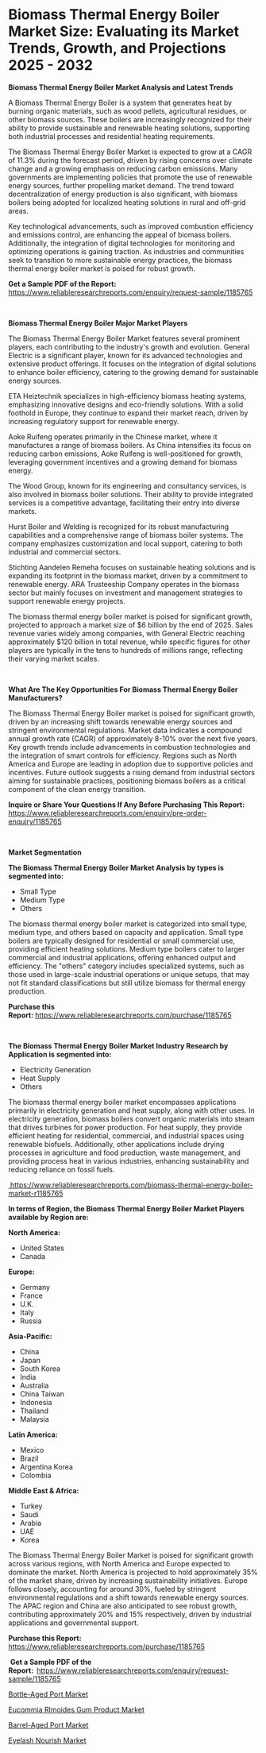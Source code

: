 <p><h1>Biomass Thermal Energy Boiler Market Size: Evaluating its Market Trends, Growth, and Projections 2025 - 2032</h1></p><p><strong>Biomass Thermal Energy Boiler Market Analysis and Latest Trends</strong></p>
<p><p>A Biomass Thermal Energy Boiler is a system that generates heat by burning organic materials, such as wood pellets, agricultural residues, or other biomass sources. These boilers are increasingly recognized for their ability to provide sustainable and renewable heating solutions, supporting both industrial processes and residential heating requirements. </p><p>The Biomass Thermal Energy Boiler Market is expected to grow at a CAGR of 11.3% during the forecast period, driven by rising concerns over climate change and a growing emphasis on reducing carbon emissions. Many governments are implementing policies that promote the use of renewable energy sources, further propelling market demand. The trend toward decentralization of energy production is also significant, with biomass boilers being adopted for localized heating solutions in rural and off-grid areas. </p><p>Key technological advancements, such as improved combustion efficiency and emissions control, are enhancing the appeal of biomass boilers. Additionally, the integration of digital technologies for monitoring and optimizing operations is gaining traction. As industries and communities seek to transition to more sustainable energy practices, the biomass thermal energy boiler market is poised for robust growth.</p></p>
<p><strong>Get a Sample PDF of the Report:&nbsp;</strong> <a href="https://www.reliableresearchreports.com/enquiry/request-sample/1185765?utm_campaign=24&utm_medium=2&utm_source=Github&utm_content=ia&utm_term=11012025&utm_id=biomass-thermal-energy-boiler">https://www.reliableresearchreports.com/enquiry/request-sample/1185765</a></p>
<p>&nbsp;</p>
<p><strong>Biomass Thermal Energy Boiler Major Market Players</strong></p>
<p><p>The Biomass Thermal Energy Boiler Market features several prominent players, each contributing to the industry's growth and evolution. General Electric is a significant player, known for its advanced technologies and extensive product offerings. It focuses on the integration of digital solutions to enhance boiler efficiency, catering to the growing demand for sustainable energy sources.</p><p>ETA Heiztechnik specializes in high-efficiency biomass heating systems, emphasizing innovative designs and eco-friendly solutions. With a solid foothold in Europe, they continue to expand their market reach, driven by increasing regulatory support for renewable energy.</p><p>Aoke Ruifeng operates primarily in the Chinese market, where it manufactures a range of biomass boilers. As China intensifies its focus on reducing carbon emissions, Aoke Ruifeng is well-positioned for growth, leveraging government incentives and a growing demand for biomass energy.</p><p>The Wood Group, known for its engineering and consultancy services, is also involved in biomass boiler solutions. Their ability to provide integrated services is a competitive advantage, facilitating their entry into diverse markets.</p><p>Hurst Boiler and Welding is recognized for its robust manufacturing capabilities and a comprehensive range of biomass boiler systems. The company emphasizes customization and local support, catering to both industrial and commercial sectors.</p><p>Stichting Aandelen Remeha focuses on sustainable heating solutions and is expanding its footprint in the biomass market, driven by a commitment to renewable energy. ARA Trusteeship Company operates in the biomass sector but mainly focuses on investment and management strategies to support renewable energy projects.</p><p>The biomass thermal energy boiler market is poised for significant growth, projected to approach a market size of $6 billion by the end of 2025. Sales revenue varies widely among companies, with General Electric reaching approximately $120 billion in total revenue, while specific figures for other players are typically in the tens to hundreds of millions range, reflecting their varying market scales.</p></p>
<p>&nbsp;</p>
<p><strong>What Are The Key Opportunities For Biomass Thermal Energy Boiler Manufacturers?</strong></p>
<p><p>The Biomass Thermal Energy Boiler market is poised for significant growth, driven by an increasing shift towards renewable energy sources and stringent environmental regulations. Market data indicates a compound annual growth rate (CAGR) of approximately 8-10% over the next five years. Key growth trends include advancements in combustion technologies and the integration of smart controls for efficiency. Regions such as North America and Europe are leading in adoption due to supportive policies and incentives. Future outlook suggests a rising demand from industrial sectors aiming for sustainable practices, positioning biomass boilers as a critical component of the clean energy transition.</p></p>
<p><strong>Inquire or Share Your Questions If Any Before Purchasing This Report:</strong> <a href="https://www.reliableresearchreports.com/enquiry/pre-order-enquiry/1185765?utm_campaign=24&utm_medium=2&utm_source=Github&utm_content=ia&utm_term=11012025&utm_id=biomass-thermal-energy-boiler">https://www.reliableresearchreports.com/enquiry/pre-order-enquiry/1185765</a></p>
<p>&nbsp;</p>
<p><strong>Market Segmentation</strong></p>
<p><strong>The Biomass Thermal Energy Boiler Market Analysis by types is segmented into:</strong></p>
<p><ul><li>Small Type</li><li>Medium Type</li><li>Others</li></ul></p>
<p><p>The biomass thermal energy boiler market is categorized into small type, medium type, and others based on capacity and application. Small type boilers are typically designed for residential or small commercial use, providing efficient heating solutions. Medium type boilers cater to larger commercial and industrial applications, offering enhanced output and efficiency. The "others" category includes specialized systems, such as those used in large-scale industrial operations or unique setups, that may not fit standard classifications but still utilize biomass for thermal energy production.</p></p>
<p><strong>Purchase this Report:&nbsp;</strong><a href="https://www.reliableresearchreports.com/purchase/1185765?utm_campaign=24&utm_medium=2&utm_source=Github&utm_content=ia&utm_term=11012025&utm_id=biomass-thermal-energy-boiler">https://www.reliableresearchreports.com/purchase/1185765</a></p>
<p>&nbsp;</p>
<p><strong>The Biomass Thermal Energy Boiler Market Industry Research by Application is segmented into:</strong></p>
<p><ul><li>Electricity Generation</li><li>Heat Supply</li><li>Others</li></ul></p>
<p><p>The biomass thermal energy boiler market encompasses applications primarily in electricity generation and heat supply, along with other uses. In electricity generation, biomass boilers convert organic materials into steam that drives turbines for power production. For heat supply, they provide efficient heating for residential, commercial, and industrial spaces using renewable biofuels. Additionally, other applications include drying processes in agriculture and food production, waste management, and providing process heat in various industries, enhancing sustainability and reducing reliance on fossil fuels.</p></p>
<p><a href="https://www.reliableresearchreports.com/biomass-thermal-energy-boiler-market-r1185765?utm_campaign=24&utm_medium=2&utm_source=Github&utm_content=ia&utm_term=11012025&utm_id=biomass-thermal-energy-boiler">&nbsp;https://www.reliableresearchreports.com/biomass-thermal-energy-boiler-market-r1185765</a></p>
<p><strong>In terms of Region, the Biomass Thermal Energy Boiler Market Players available by Region are:</strong></p>
<p>
    <p> <strong> North America: </strong>
        <ul>
            <li>United States</li>
            <li>Canada</li>
        </ul>
        </p> 
    <p> <strong> Europe: </strong>
        <ul>
            <li>Germany</li>
            <li>France</li>
            <li>U.K.</li>
            <li>Italy</li>
            <li>Russia</li>
        </ul>
        </p> 
    <p> <strong> Asia-Pacific: </strong>
        <ul>
            <li>China</li>
            <li>Japan</li>
            <li>South Korea</li>
            <li>India</li>
            <li>Australia</li>
            <li>China Taiwan</li>
            <li>Indonesia</li>
            <li>Thailand</li>
            <li>Malaysia</li>
        </ul>
        </p> 
    <p> <strong> Latin America: </strong>
        <ul>
            <li>Mexico</li>
            <li>Brazil</li>
            <li>Argentina Korea</li>
            <li>Colombia</li>
        </ul>
        </p> 
    <p> <strong> Middle East & Africa: </strong>
        <ul>
            <li>Turkey</li>
            <li>Saudi</li>
            <li>Arabia</li>
            <li>UAE</li>
            <li>Korea</li>
        </ul>
    </p>
    </p>
<p><p>The Biomass Thermal Energy Boiler Market is poised for significant growth across various regions, with North America and Europe expected to dominate the market. North America is projected to hold approximately 35% of the market share, driven by increasing sustainability initiatives. Europe follows closely, accounting for around 30%, fueled by stringent environmental regulations and a shift towards renewable energy sources. The APAC region and China are also anticipated to see robust growth, contributing approximately 20% and 15% respectively, driven by industrial applications and governmental support.</p></p>
<p><strong>Purchase this Report: </strong><a href="https://www.reliableresearchreports.com/purchase/1185765?utm_campaign=24&utm_medium=2&utm_source=Github&utm_content=ia&utm_term=11012025&utm_id=biomass-thermal-energy-boiler">https://www.reliableresearchreports.com/purchase/1185765</a></p>
<p>&nbsp;<strong>Get a Sample PDF of the Report:&nbsp;&nbsp;</strong><a href="https://www.reliableresearchreports.com/enquiry/request-sample/1185765?utm_campaign=24&utm_medium=2&utm_source=Github&utm_content=ia&utm_term=11012025&utm_id=biomass-thermal-energy-boiler">https://www.reliableresearchreports.com/enquiry/request-sample/1185765</a></p>
<p><strong></strong></p>
<p><p><a href="https://github.com/klindsey95/Market-Research-Report-List-1/blob/main/bottle-aged-port-market.md?utm_campaign=24&utm_medium=2&utm_source=Github&utm_content=ia&utm_term=11012025&utm_id=biomass-thermal-energy-boiler">Bottle-Aged Port Market</a></p><p><a href="https://github.com/elizabethdagraca/Market-Research-Report-List-5/blob/main/eucommia-rlmoides-gum-product-market.md?utm_campaign=24&utm_medium=2&utm_source=Github&utm_content=ia&utm_term=11012025&utm_id=biomass-thermal-energy-boiler">Eucommia Rlmoides Gum Product Market</a></p><p><a href="https://github.com/delindacallegari68/Market-Research-Report-List-1/blob/main/barrel-aged-port-market.md?utm_campaign=24&utm_medium=2&utm_source=Github&utm_content=ia&utm_term=11012025&utm_id=biomass-thermal-energy-boiler">Barrel-Aged Port Market</a></p><p><a href="https://github.com/steidmindy199393/Market-Research-Report-List-1/blob/main/eyelash-nourish-market.md?utm_campaign=24&utm_medium=2&utm_source=Github&utm_content=ia&utm_term=11012025&utm_id=biomass-thermal-energy-boiler">Eyelash Nourish Market</a></p></p>